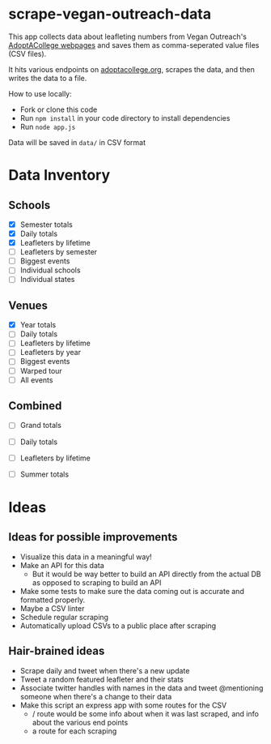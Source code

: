 scrape-vegan-outreach-data
==========================

This app collects data about leafleting numbers from Vegan Outreach's [AdoptACollege webpages](http://adoptacollege.org) and saves them as comma-seperated value files (CSV files).

It hits various endpoints on [adoptacollege.org](http://adoptacollege.org), scrapes the data, and then writes the data to a file.

How to use locally:
* Fork or clone this code
* Run ``npm install`` in your code directory to install dependencies
* Run ``node app.js``

Data will be saved in ``data/`` in CSV format

# Data Inventory

## Schools
* [X] Semester totals
* [X] Daily totals
* [X] Leafleters by lifetime
* [ ] Leafleters by semester
* [ ] Biggest events
* [ ] Individual schools
* [ ] Individual states

## Venues
* [X] Year totals
* [ ] Daily totals
* [ ] Leafleters by lifetime
* [ ] Leafleters by year
* [ ] Biggest events
* [ ] Warped tour
* [ ] All events

## Combined
* [ ] Grand totals
* [ ] Daily totals
* [ ] Leafleters by lifetime
* [ ] Summer totals



# Ideas
## Ideas for possible improvements
* Visualize this data in a meaningful way!
* Make an API for this data
  * But it would be way better to build an API directly from the actual DB as opposed to scraping to build an API
* Make some tests to make sure the data coming out is accurate and formatted properly.
 * Maybe a CSV linter
* Schedule regular scraping
* Automatically upload CSVs to a public place after scraping



## Hair-brained ideas
* Scrape daily and tweet when there's a new update
* Tweet a random featured leafleter and their stats
* Associate twitter handles with names in the data and tweet @mentioning someone when there's a change to their data
* Make this script an express app with some routes for the CSV
  * / route would be some info about when it was last scraped, and info about the various end points
  * a route for each scraping
